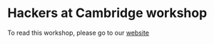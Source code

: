 # Hackers at Cambridge workshop

To read this workshop, please go to our [website](http://www.hackersatcambridge.com/workshops)
